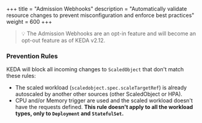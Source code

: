 +++
title = "Admission Webhooks"
description = "Automatically validate resource changes to prevent misconfiguration and enforce best practices"
weight = 600
+++

> 💡 The Admission Webhooks are an opt-in feature and will become an opt-out feature as of KEDA v2.12.

### Prevention Rules

KEDA will block all incoming changes to `ScaledObject` that don't match these rules:

- The scaled workload (`scaledobject.spec.scaleTargetRef`) is already autoscaled by another other sources (other ScaledObject or HPA).
- CPU and/or Memory trigger are used and the scaled workload doesn't have the requests defined. **This rule doesn't apply to all the workload types, only to `Deployment` and `StatefulSet`.**

